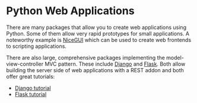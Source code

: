 # Python Web Applications

There are many packages that allow you to create web applications using
Python. Some of them allow very rapid prototypes for small applications.
A noteworthy example is [NiceGUI](https://nicegui.io/) which can be used to
create web frontends to scripting applications.

There are also large, comprehensive packages implementing the
model-view-controller MVC pattern. These include
[Django](https://www.djangoproject.com/) and
[Flask](https://flask.palletsprojects.com/). Both allow building the server
side of web applications with a REST addon and both offer great tutorials:

* [Django tutorial](https://docs.djangoproject.com/en/5.0/intro/tutorial01/)
* [Flask tutorial](https://flask.palletsprojects.com/en/3.0.x/tutorial/)
